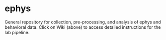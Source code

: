 # ephys
General repository for collection, pre-processing, and analysis of ephys and behavioral data.
Click on Wiki (above) to access detailed instructions for the lab pipeline.
